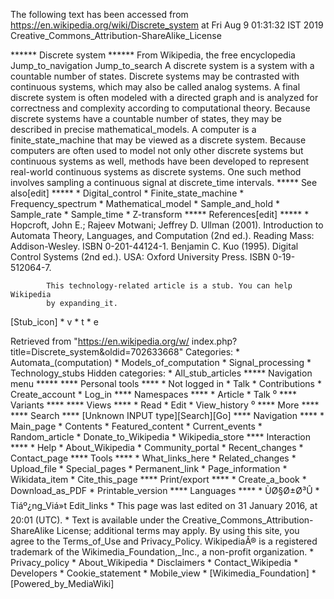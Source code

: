 The following text has been accessed from https://en.wikipedia.org/wiki/Discrete_system at Fri Aug 9 01:31:32 IST 2019
Creative_Commons_Attribution-ShareAlike_License




















****** Discrete system ******
From Wikipedia, the free encyclopedia
Jump_to_navigation Jump_to_search
A discrete system is a system with a countable number of states. Discrete
systems may be contrasted with continuous systems, which may also be called
analog systems. A final discrete system is often modeled with a directed graph
and is analyzed for correctness and complexity according to computational
theory. Because discrete systems have a countable number of states, they may be
described in precise mathematical_models.
A computer is a finite_state_machine that may be viewed as a discrete system.
Because computers are often used to model not only other discrete systems but
continuous systems as well, methods have been developed to represent real-world
continuous systems as discrete systems. One such method involves sampling a
continuous signal at discrete_time intervals.
***** See also[edit] *****
    * Digital_control
    * Finite_state_machine
    * Frequency_spectrum
    * Mathematical_model
    * Sample_and_hold
    * Sample_rate
    * Sample_time
    * Z-transform
***** References[edit] *****
    * Hopcroft, John E.; Rajeev Motwani; Jeffrey D. Ullman (2001). Introduction
      to Automata Theory, Languages, and Computation (2nd ed.). Reading Mass:
      Addison-Wesley. ISBN 0-201-44124-1.
Benjamin C. Kuo (1995). Digital Control Systems (2nd ed.). USA: Oxford
University Press. ISBN 0-19-512064-7.

            This technology-related article is a stub. You can help Wikipedia
            by expanding_it.
[Stub_icon]     * v
                * t
                * e

Retrieved from "https://en.wikipedia.org/w/
index.php?title=Discrete_system&oldid=702633668"
Categories:
    * Automata_(computation)
    * Models_of_computation
    * Signal_processing
    * Technology_stubs
Hidden categories:
    * All_stub_articles
***** Navigation menu *****
**** Personal tools ****
    * Not logged in
    * Talk
    * Contributions
    * Create_account
    * Log_in
**** Namespaces ****
    * Article
    * Talk
⁰
**** Variants ****
**** Views ****
    * Read
    * Edit
    * View_history
⁰
**** More ****
**** Search ****
[Unknown INPUT type][Search][Go]
**** Navigation ****
    * Main_page
    * Contents
    * Featured_content
    * Current_events
    * Random_article
    * Donate_to_Wikipedia
    * Wikipedia_store
**** Interaction ****
    * Help
    * About_Wikipedia
    * Community_portal
    * Recent_changes
    * Contact_page
**** Tools ****
    * What_links_here
    * Related_changes
    * Upload_file
    * Special_pages
    * Permanent_link
    * Page_information
    * Wikidata_item
    * Cite_this_page
**** Print/export ****
    * Create_a_book
    * Download_as_PDF
    * Printable_version
**** Languages ****
    * ÙØ§Ø±Ø³Û
    * Tiáº¿ng_Viá»t
Edit_links
    * This page was last edited on 31 January 2016, at 20:01 (UTC).
    * Text is available under the Creative_Commons_Attribution-ShareAlike
      License; additional terms may apply. By using this site, you agree to the
      Terms_of_Use and Privacy_Policy. WikipediaÂ® is a registered trademark of
      the Wikimedia_Foundation,_Inc., a non-profit organization.
    * Privacy_policy
    * About_Wikipedia
    * Disclaimers
    * Contact_Wikipedia
    * Developers
    * Cookie_statement
    * Mobile_view
    * [Wikimedia_Foundation]
    * [Powered_by_MediaWiki]
